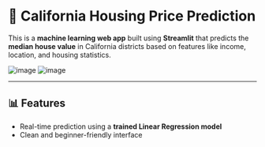 # 🏡 California Housing Price Prediction

This is a **machine learning web app** built using **Streamlit** that predicts the **median house value** in California districts based on features like income, location, and housing statistics.

![image](https://github.com/user-attachments/assets/88eabeb3-f611-4e03-ad9f-3a3f15ac8218)
![image](https://github.com/user-attachments/assets/17e5d7ac-56cb-49b0-8389-b7cccad24d43)



---


## 📊 Features

- Real-time prediction using a **trained Linear Regression model**
- Clean and beginner-friendly interface



